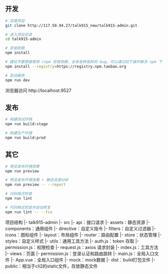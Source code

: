 ## 开发

```bash
# 克隆项目
git clone http://117.50.94.27/talk915_new/talk915-admin.git

# 进入项目目录
cd talk915-admin

# 安装依赖
npm install

# 建议不要直接使用 cnpm 安装依赖，会有各种诡异的 bug。可以通过如下操作解决 npm 下载速度慢的问题
npm install --registry=https://registry.npm.taobao.org

# 启动服务
npm run dev
```

浏览器访问 http://localhost:9527

## 发布

```bash
# 构建测试环境
npm run build:stage

# 构建生产环境
npm run build:prod
```

## 其它

```bash
# 预览发布环境效果
npm run preview

# 预览发布环境效果 + 静态资源分析
npm run preview -- --report

# 代码格式检查
npm run lint

# 代码格式检查并自动修复
npm run lint -- --fix
```

项目结构
|- talk915-admin
    |- src
    	|- api：接口请求
    	|- assets：静态资源
    	|- components：通用组件
    	|- directive：自定义指令
    	|- filters：自定义过滤器
    	|- icons：图标组件
    	|- layout：布局组件
    	|- router：路由配置
    	|- store：状态管理
    	|- styles：自定义样式
    	|- utils：通用工具方法
    	    |- auth.js：token 存取
    	    |- permission.js：权限检查
    	    |- request.js：axios 请求封装
    	    |- index.js：工具方法
    	|- views：页面
    	|- permission.js：登录认证和路由跳转
    	|- main.js：全局入口文件
    	|- App.vue：全局入口组件
    |- mock：mock数据
    |- dist：build打包文件
    |- public：相当于cli2的static文件，存放静态文件

